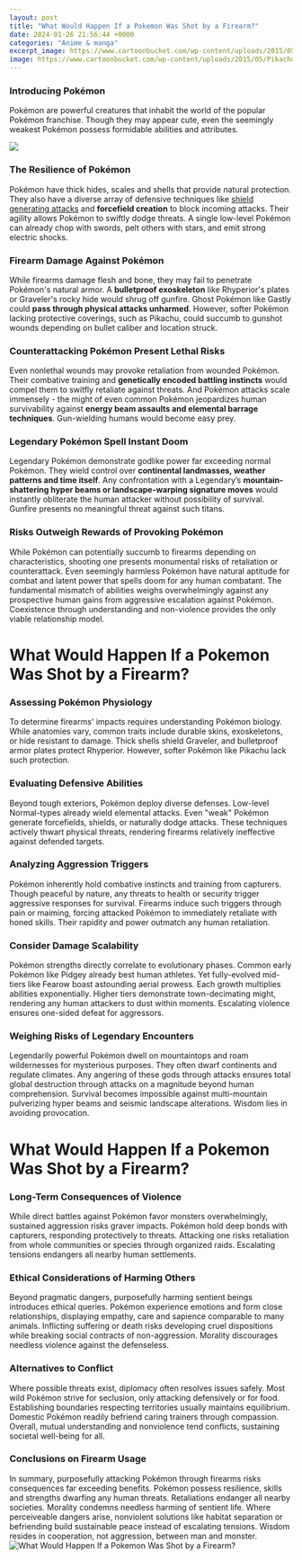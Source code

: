 ```yaml
---
layout: post
title: "What Would Happen If a Pokemon Was Shot by a Firearm?"
date: 2024-01-26 21:56:44 +0000
categories: "Anime & manga"
excerpt_image: https://www.cartoonbucket.com/wp-content/uploads/2015/05/Pikachu-With-Machine-Gun.png
image: https://www.cartoonbucket.com/wp-content/uploads/2015/05/Pikachu-With-Machine-Gun.png
---
```


### Introducing Pokémon
Pokémon are powerful creatures that inhabit the world of the popular Pokémon franchise. Though they may appear cute, even the seemingly weakest Pokémon possess formidable abilities and attributes.

![](https://artfiles.alphacoders.com/136/thumb-1920-136998.png)
### The Resilience of Pokémon
Pokémon have thick hides, scales and shells that provide natural protection. They also have a diverse array of defensive techniques like [shield generating attacks](https://store.fi.io.vn/chihuahua-riding-moon-bike-halloween-lunar-cycling) and **forcefield creation** to block incoming attacks. Their agility allows Pokémon to swiftly dodge threats. A single low-level Pokémon can already chop with swords, pelt others with stars, and emit strong electric shocks. 
### Firearm Damage Against Pokémon
While firearms damage flesh and bone, they may fail to penetrate Pokémon's natural armor. A **bulletproof exoskeleton** like Rhyperior's plates or Graveler's rocky hide would shrug off gunfire. Ghost Pokémon like Gastly could **pass through physical attacks unharmed**. However, softer Pokémon lacking protective coverings, such as Pikachu, could succumb to gunshot wounds depending on bullet caliber and location struck.
### Counterattacking Pokémon Present Lethal Risks 
Even nonlethal wounds may provoke retaliation from wounded Pokémon. Their combative training and **genetically encoded battling instincts** would compel them to switfly retaliate against threats. And Pokémon attacks scale immensely - the might of even common Pokémon jeopardizes human survivability against **energy beam assaults and elemental barrage techniques**. Gun-wielding humans would become easy prey.
### Legendary Pokémon Spell Instant Doom
Legendary Pokémon demonstrate godlike power far exceeding normal Pokémon. They wield control over **continental landmasses, weather patterns and time itself**. Any confrontation with a Legendary’s **mountain-shattering hyper beams or landscape-warping signature moves** would instantly obliterate the human attacker without possibility of survival. Gunfire presents no meaningful threat against such titans.
### Risks Outweigh Rewards of Provoking Pokémon  
While Pokémon can potentially succumb to firearms depending on characteristics, shooting one presents monumental risks of retaliation or counterattack. Even seemingly harmless Pokémon have natural aptitude for combat and latent power that spells doom for any human combatant. The fundamental mismatch of abilities weighs overwhelmingly against any prospective human gains from aggressive escalation against Pokémon. Coexistence through understanding and non-violence provides the only viable relationship model.
# What Would Happen If a Pokemon Was Shot by a Firearm?
### Assessing Pokémon Physiology  
To determine firearms' impacts requires understanding Pokémon biology. While anatomies vary, common traits include durable skins, exoskeletons, or hide resistant to damage. Thick shells shield Graveler, and bulletproof armor plates protect Rhyperior. However, softer Pokémon like Pikachu lack such protection. 
### Evaluating Defensive Abilities
Beyond tough exteriors, Pokémon deploy diverse defenses. Low-level Normal-types already wield elemental attacks. Even "weak" Pokémon generate forcefields, shields, or naturally dodge attacks. These techniques actively thwart physical threats, rendering firearms relatively ineffective against defended targets.
### Analyzing Aggression Triggers   
Pokémon inherently hold combative instincts and training from capturers. Though peaceful by nature, any threats to health or security trigger aggressive responses for survival. Firearms induce such triggers through pain or maiming, forcing attacked Pokémon to immediately retaliate with honed skills. Their rapidity and power outmatch any human retaliation.
### Consider Damage Scalability
Pokémon strengths directly correlate to evolutionary phases. Common early Pokémon like Pidgey already best human athletes. Yet fully-evolved mid-tiers like Fearow boast astounding aerial prowess. Each growth multiplies abilities exponentially. Higher tiers demonstrate town-decimating might, rendering any human attackers to dust within moments. Escalating violence ensures one-sided defeat for aggressors.
### Weighing Risks of Legendary Encounters  
Legendarily powerful Pokémon dwell on mountaintops and roam wildernesses for mysterious purposes. They often dwarf continents and regulate climates. Any angering of these gods through attacks ensures total global destruction through attacks on a magnitude beyond human comprehension. Survival becomes impossible against multi-mountain pulverizing hyper beams and seismic landscape alterations. Wisdom lies in avoiding provocation.
# What Would Happen If a Pokemon Was Shot by a Firearm?
### Long-Term Consequences of Violence  
While direct battles against Pokémon favor monsters overwhelmingly, sustained aggression risks graver impacts. Pokémon hold deep bonds with capturers, responding protectively to threats. Attacking one risks retaliation from whole communities or species through organized raids. Escalating tensions endangers all nearby human settlements.
### Ethical Considerations of Harming Others  
Beyond pragmatic dangers, purposefully harming sentient beings introduces ethical queries. Pokémon experience emotions and form close relationships, displaying empathy, care and sapience comparable to many animals. Inflicting suffering or death risks developing cruel dispositions while breaking social contracts of non-aggression. Morality discourages needless violence against the defenseless.
### Alternatives to Conflict 
Where possible threats exist, diplomacy often resolves issues safely. Most wild Pokémon strive for seclusion, only attacking defensively or for food. Establishing boundaries respecting territories usually maintains equilibrium. Domestic Pokémon readily befriend caring trainers through compassion. Overall, mutual understanding and nonviolence tend conflicts, sustaining societal well-being for all.
### Conclusions on Firearm Usage
In summary, purposefully attacking Pokémon through firearms risks consequences far exceeding benefits. Pokémon possess resilience, skills and strengths dwarfing any human threats. Retaliations endanger all nearby societies. Morality condemns needless harming of sentient life. Where perceiveable dangers arise, nonviolent solutions like habitat separation or befriending build sustainable peace instead of escalating tensions. Wisdom resides in cooperation, not aggression, between man and monster.
![What Would Happen If a Pokemon Was Shot by a Firearm?](https://www.cartoonbucket.com/wp-content/uploads/2015/05/Pikachu-With-Machine-Gun.png)